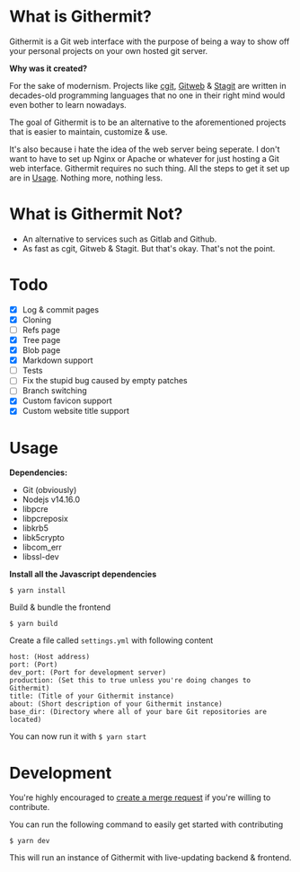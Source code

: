 # What is Githermit?
Githermit is a Git web interface with the purpose of being a way to show off your personal projects on your own hosted git server.

**Why was it created?**

For the sake of modernism.
Projects like [cgit](https://git.zx2c4.com/cgit/), [Gitweb](https://repo.or.cz/git.git/tree/HEAD:/gitweb) & [Stagit](https://codemadness.org/stagit.html) are written in decades-old programming languages that no one in their right mind would even bother to learn nowadays.

The goal of Githermit is to be an alternative to the aforementioned projects that is easier to maintain, customize & use.

It's also because i hate the idea of the web server being seperate. I don't want to have to set up Nginx or Apache or whatever for just hosting a Git web interface.
Githermit requires no such thing. All the steps to get it set up are in [Usage](#Usage). Nothing more, nothing less.

# What is Githermit Not?
- An alternative to services such as Gitlab and Github.
- As fast as cgit, Gitweb & Stagit. But that's okay. That's not the point.

# Todo
- [x] Log & commit pages
- [x] Cloning
- [ ] Refs page
- [x] Tree page
- [x] Blob page
- [x] Markdown support
- [ ] Tests
- [ ] Fix the stupid bug caused by empty patches
- [ ] Branch switching
- [x] Custom favicon support
- [x] Custom website title support

# Usage

**Dependencies:**
- Git (obviously)
- Nodejs v14.16.0
- libpcre
- libpcreposix
- libkrb5
- libk5crypto
- libcom_err
- libssl-dev

**Install all the Javascript dependencies**

`$ yarn install`

Build & bundle the frontend

`$ yarn build`

Create a file called `settings.yml` with following content
```
host: (Host address)
port: (Port)
dev_port: (Port for development server)
production: (Set this to true unless you're doing changes to Githermit)
title: (Title of your Githermit instance)
about: (Short description of your Githermit instance)
base_dir: (Directory where all of your bare Git repositories are located)
```

You can now run it with
`$ yarn start`

# Development
You're highly encouraged to [create a merge request](https://gitlab.com/HampusMat/githermit/-/merge_requests/new) if you're willing to contribute.

You can run the following command to easily get started with contributing

`$ yarn dev`

This will run an instance of Githermit with live-updating backend & frontend.
